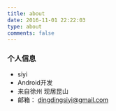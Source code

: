```yaml
---
title: about
date: 2016-11-01 22:22:03
type: about
comments: false
---
```

### 个人信息
+ siyi
+ Android开发
+ 来自徐州 现居昆山
+ 邮箱： dingdingsiyi@gmail.com

